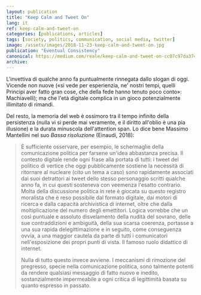 ```yaml
---
layout: publication
title: "Keep Calm and Tweet On"
lang: it
ref: keep-calm-and-tweet-on
categories: [publications, articles]
tags: [society, politics, communication, social media, twitter]
image: /assets/images/2018-11-23-keep-calm-and-tweet-on.jpg
publication: "Eventual Consistency"
canonical: https://medium.com/reale/keep-calm-and-tweet-on-cc07c97da374
archive:
---
```


L'invettiva di qualche anno fa puntualmente rinnegata dallo slogan di oggi. Vicende non nuove («si vede per esperienzia, ne' nostri tempi, quelli Principi aver fatto gran cose, che della fede hanno tenuto poco conto»: Machiavelli); ma che l'età digitale complica in un gioco potenzialmente illimitato di rimandi.

Del resto, la memoria del web è ossimoro tra il tempo infinito della persistenza (nulla vi si perde mai veramente, e il diritto all'oblio è una pia illusione) e la durata minuscola dell'attention span. Lo dice bene Massimo Mantellini nel suo *Bassa risoluzione* (Einaudi, 2018):

> È sufficiente osservare, per esempio, le schermaglie della comunicazione politica per farsene un'idea abbastanza precisa. Il contesto digitale rende ogni frase alla portata di tutti: i tweet del politico di vertice che oggi pubblicamente sostiene la necessità di ritornare al nucleare (cito un tema a caso) sono rapidamente associati dai suoi detrattori ai tweet dello stesso personaggio scritti qualche anno fa, in cui questi sosteneva con veemenza l'esatto contrario. Molta della discussione politica in rete è giocata su questo registro moralista che è reso possibile dal formato digitale, dai motori di ricerca e dalla capacità archivistica di internet, oltre che dalla moltiplicazione del numero degli emettitori. Logica vorrebbe che un così puntuale e assoluto disvelamento della nudità del sovrano, delle sue contraddizioni e ambiguità, della sua scarsa coerenza, portasse a una sua rapida delegittimazione e in seguito, come conseguenza ovvia, a una maggior cautela da parte di tutti i comunicatori nell'esposizione dei propri punti di vista. Il famoso ruolo didattico di internet.
>
> Nulla di tutto questo invece avviene. I meccanismi di rimozione del pregresso, specie nella comunicazione politica, sono talmente potenti da rendere qualsiasi messaggio di fatto nuovo e inedito, sostanzialmente impermeabile a ogni critica di legittimità basata su quanto espresso in passato.
